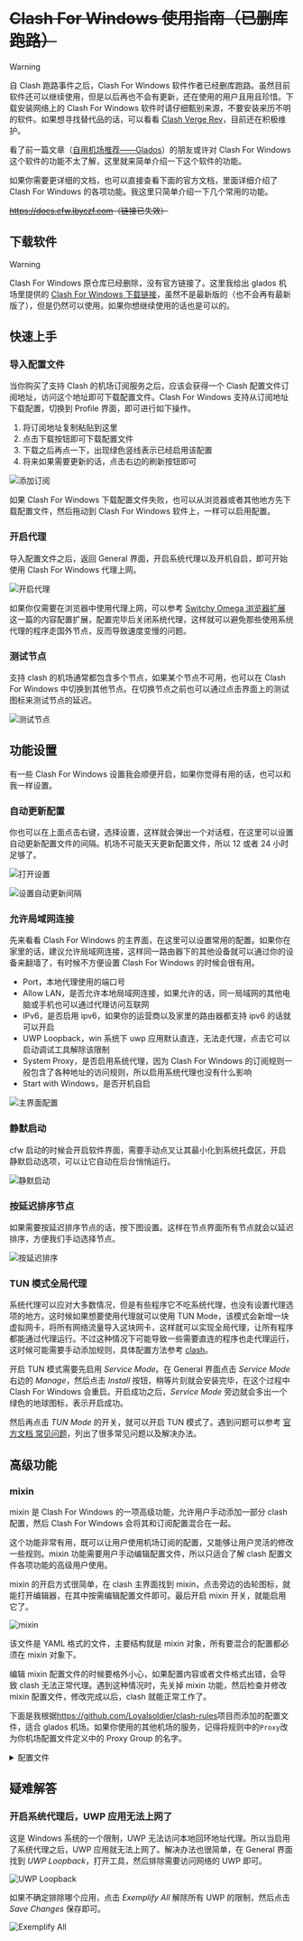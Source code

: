 # ~~Clash For Windows 使用指南（已删库跑路）~~

> [!warning]
> 自 Clash 跑路事件之后，Clash For Windows 软件作者已经删库跑路。虽然目前软件还可以继续使用，但是以后再也不会有更新，还在使用的用户且用且珍惜。下载安装网络上的 Clash For Windows 软件时请仔细甄别来源，不要安装来历不明的软件。如果想寻找替代品的话，可以看看 [Clash Verge Rev](./clash-verge-rev.md)，目前还在积极维护。

看了前一篇文章（[自用机场推荐——Glados](/airport/glados.md)）的朋友或许对 Clash For Windows 这个软件的功能不太了解，这里就来简单介绍一下这个软件的功能。

如果你需要更详细的文档，也可以直接查看下面的官方文档，里面详细介绍了 Clash For Windows 的各项功能。我这里只简单介绍一下几个常用的功能。

~~<https://docs.cfw.lbyczf.com>（链接已失效）~~

## 下载软件

> [!warning]
> Clash For Windows 原仓库已经删除，没有官方链接了。这里我给出 glados 机场里提供的 [Clash For Windows 下载链接](https://glados.one/tools/Clash.for.Windows.Setup.exe)，虽然不是最新版的（也不会再有最新版了），但是仍然可以使用。如果你想继续使用的话也是可以的。

## 快速上手

### 导入配置文件

当你购买了支持 Clash 的机场订阅服务之后，应该会获得一个 Clash 配置文件订阅地址，访问这个地址即可下载配置文件。Clash For Windows 支持从订阅地址下载配置，切换到 Profile 界面，即可进行如下操作。

1. 将订阅地址复制粘贴到这里
1. 点击下载按钮即可下载配置文件
1. 下载之后再点一下，出现绿色竖线表示已经启用该配置
1. 将来如果需要更新的话，点击右边的刷新按钮即可

![添加订阅](/img/cfw-profile.png)

如果 Clash For Windows 下载配置文件失败，也可以从浏览器或者其他地方先下载配置文件，然后拖动到 Clash For Windows 软件上，一样可以启用配置。

### 开启代理

导入配置文件之后，返回 General 界面，开启系统代理以及开机自启，即可开始使用 Clash For Windows 代理上网。

![开启代理](/img/cfw-start.png)

如果你仅需要在浏览器中使用代理上网，可以参考 [Switchy Omega 浏览器扩展](/proxy/switchyomega.md) 这一篇的内容配置扩展，配置完毕后关闭系统代理，这样就可以避免那些使用系统代理的程序走国外节点，反而导致速度变慢的问题。

### 测试节点

支持 clash 的机场通常都包含多个节点，如果某个节点不可用，也可以在 Clash For Windows 中切换到其他节点。在切换节点之前也可以通过点击界面上的测试图标来测试节点的延迟。

![测试节点](/img/cfw-proxies.png)

## 功能设置

有一些 Clash For Windows 设置我会顺便开启，如果你觉得有用的话，也可以和我一样设置。

### 自动更新配置

你也可以在上面点击右键，选择设置，这样就会弹出一个对话框，在这里可以设置自动更新配置文件的间隔。机场不可能天天更新配置文件，所以 12 或者 24 小时足够了。

![打开设置](/img/cfw-profile-settings.png)

![设置自动更新间隔](/img/cfw-autoupdate.png)

### 允许局域网连接

先来看看 Clash For Windows 的主界面，在这里可以设置常用的配置。如果你在家里的话，建议允许局域网连接，这样同一路由器下的其他设备就可以通过你的设备来翻墙了，有时候不方便设置 Clash For Windows 的时候会很有用。

- Port，本地代理使用的端口号
- Allow LAN，是否允许本地局域网连接，如果允许的话，同一局域网的其他电脑或手机也可以通过代理访问互联网
- IPv6，是否启用 ipv6，如果你的运营商以及家里的路由器都支持 ipv6 的话就可以开启
- UWP Loopback，win 系统下 uwp 应用默认直连，无法走代理，点击它可以启动调试工具解除该限制
- System Proxy，是否启用系统代理，因为 Clash For Windows 的订阅规则一般包含了各种地址的访问规则，所以启用系统代理也没有什么影响
- Start with Windows，是否开机自启

![主界面配置](/img/cfw-general.png)

### 静默启动

cfw 启动的时候会开启软件界面，需要手动点叉让其最小化到系统托盘区，开启静默启动选项，可以让它自动在后台悄悄运行。

![静默启动](/img/cfw-silent-start.png)

### 按延迟排序节点

如果需要按延迟排序节点的话，按下图设置。这样在节点界面所有节点就会以延迟排序，方便我们手动选择节点。

![按延迟排序](/img/cfw-orderby-latency.png)

### TUN 模式全局代理

系统代理可以应对大多数情况，但是有些程序它不吃系统代理，也没有设置代理选项的地方。这时候如果想要使用代理就可以使用 TUN Mode，该模式会新增一块虚拟网卡，将所有网络流量导入这块网卡，这样就可以实现全局代理，让所有程序都能通过代理运行。不过这种情况下可能导致一些需要直连的程序也走代理运行，这时候可能需要手动添加规则，具体配置方法参考 [clash](./clash.md)。

开启 TUN 模式需要先启用 *Service Mode*。在 General 界面点击 *Service Mode* 右边的 *Manage*，然后点击 *Install* 按钮，稍等片刻就会安装完毕，在这个过程中 Clash For Windows 会重启。开启成功之后，*Service Mode* 旁边就会多出一个绿色的地球图标，表示开启成功。

然后再点击 *TUN Mode* 的开关，就可以开启 TUN 模式了。遇到问题可以参考 [官方文档 常见问题](https://docs.cfw.lbyczf.com/contents/questions.html)，列出了很多常见问题以及解决办法。

## 高级功能

### mixin

mixin 是 Clash For Windows 的一项高级功能，允许用户手动添加一部分 clash 配置，然后 Clash For Windows 会将其和订阅配置混合在一起。

这个功能非常有用，既可以让用户使用机场订阅的配置，又能够让用户灵活的修改一些规则。mixin 功能需要用户手动编辑配置文件，所以只适合了解 clash 配置文件各项功能的高级用户使用。

mixin 的开启方式很简单，在 clash 主界面找到 mixin，点击旁边的齿轮图标，就能打开编辑器，在其中按需编辑配置文件即可。最后开启 mixin 开关，就能启用它了。

![mixin](/img/cfw-mixin.png)

该文件是 YAML 格式的文件，主要结构就是 mixin 对象，所有要混合的配置都必须在 mixin 对象下。

编辑 mixin 配置文件的时候要格外小心，如果配置内容或者文件格式出错，会导致 clash 无法正常代理。遇到这种情况时，先关掉 mixin 功能，然后检查并修改 mixin 配置文件，修改完成以后，clash 就能正常工作了。

下面是我根据<https://github.com/Loyalsoldier/clash-rules>项目而添加的配置文件，适合 glados 机场。如果你使用的其他机场的服务，记得将规则中的`Proxy`改为你机场配置文件定义中的 Proxy Group 的名字。

<details>
  <summary>配置文件</summary>

```yaml
mixin: # object
  rule-providers:
    reject:
      type: http
      behavior: domain
      url: "https://cdn.jsdelivr.net/gh/Loyalsoldier/clash-rules@release/reject.txt"
      path: ./ruleset/reject.yaml
      interval: 86400

    icloud:
      type: http
      behavior: domain
      url: "https://cdn.jsdelivr.net/gh/Loyalsoldier/clash-rules@release/icloud.txt"
      path: ./ruleset/icloud.yaml
      interval: 86400

    apple:
      type: http
      behavior: domain
      url: "https://cdn.jsdelivr.net/gh/Loyalsoldier/clash-rules@release/apple.txt"
      path: ./ruleset/apple.yaml
      interval: 86400

    google:
      type: http
      behavior: domain
      url: "https://cdn.jsdelivr.net/gh/Loyalsoldier/clash-rules@release/google.txt"
      path: ./ruleset/google.yaml
      interval: 86400

    proxy:
      type: http
      behavior: domain
      url: "https://cdn.jsdelivr.net/gh/Loyalsoldier/clash-rules@release/proxy.txt"
      path: ./ruleset/proxy.yaml
      interval: 86400

    direct:
      type: http
      behavior: domain
      url: "https://cdn.jsdelivr.net/gh/Loyalsoldier/clash-rules@release/direct.txt"
      path: ./ruleset/direct.yaml
      interval: 86400

    private:
      type: http
      behavior: domain
      url: "https://cdn.jsdelivr.net/gh/Loyalsoldier/clash-rules@release/private.txt"
      path: ./ruleset/private.yaml
      interval: 86400

    gfw:
      type: http
      behavior: domain
      url: "https://cdn.jsdelivr.net/gh/Loyalsoldier/clash-rules@release/gfw.txt"
      path: ./ruleset/gfw.yaml
      interval: 86400

    greatfire:
      type: http
      behavior: domain
      url: "https://cdn.jsdelivr.net/gh/Loyalsoldier/clash-rules@release/greatfire.txt"
      path: ./ruleset/greatfire.yaml
      interval: 86400

    tld-not-cn:
      type: http
      behavior: domain
      url: "https://cdn.jsdelivr.net/gh/Loyalsoldier/clash-rules@release/tld-not-cn.txt"
      path: ./ruleset/tld-not-cn.yaml
      interval: 86400

    telegramcidr:
      type: http
      behavior: ipcidr
      url: "https://cdn.jsdelivr.net/gh/Loyalsoldier/clash-rules@release/telegramcidr.txt"
      path: ./ruleset/telegramcidr.yaml
      interval: 86400

    cncidr:
      type: http
      behavior: ipcidr
      url: "https://cdn.jsdelivr.net/gh/Loyalsoldier/clash-rules@release/cncidr.txt"
      path: ./ruleset/cncidr.yaml
      interval: 86400

    lancidr:
      type: http
      behavior: ipcidr
      url: "https://cdn.jsdelivr.net/gh/Loyalsoldier/clash-rules@release/lancidr.txt"
      path: ./ruleset/lancidr.yaml
      interval: 86400

    applications:
      type: http
      behavior: classical
      url: "https://cdn.jsdelivr.net/gh/Loyalsoldier/clash-rules@release/applications.txt"
      path: ./ruleset/applications.yaml
      interval: 86400
  rules:
    - RULE-SET,applications,DIRECT
    - DOMAIN,clash.razord.top,DIRECT
    - DOMAIN,yacd.haishan.me,DIRECT
    - DOMAIN-SUFFIX,test-ipv6.com,DIRECT
    - DOMAIN-SUFFIX,speedtest.com,DIRECT
    - RULE-SET,private,DIRECT
    - RULE-SET,reject,REJECT
    - RULE-SET,icloud,DIRECT
    - RULE-SET,apple,DIRECT
    - RULE-SET,google,DIRECT
    - RULE-SET,direct,DIRECT
    - RULE-SET,lancidr,DIRECT
    - RULE-SET,cncidr,DIRECT
    - RULE-SET,proxy,Proxy
    - RULE-SET,telegramcidr,Proxy
    - GEOIP,LAN,DIRECT
    - GEOIP,CN,DIRECT
    - MATCH,Proxy
```

</details>

## 疑难解答

### 开启系统代理后，UWP 应用无法上网了

这是 Windows 系统的一个限制，UWP 无法访问本地回环地址代理。所以当启用了系统代理之后，UWP 应用就无法上网了。解决办法也很简单，在 General 界面找到 *UWP Loopback*，打开工具，然后排除需要访问网络的 UWP 即可。

![UWP Loopback](/img/cfw-uwp-loopback.png)

如果不确定排除哪个应用，点击 *Exemplify All* 解除所有 UWP 的限制，然后点击 *Save Changes* 保存即可。

![Exemplify All](/img/cfw-uwp-loopback-acleu.png)
